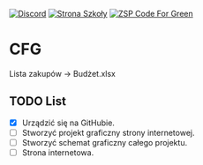 [![Discord](https://img.shields.io/discord/415599298051309588.svg?label=&logo=discord&logoColor=ffffff&color=7389D8&labelColor=6A7EC2)](https://discord.gg/EfgFTmSU)
[![Strona Szkoły](https://img.shields.io/badge/ZSP-Strona%20Szkoły-brightgreen)](http://zspwrzesnia.pl)
[![ZSP Code For Green](https://img.shields.io/badge/ZSP-Code%20For%20Green-brightgreen)](http://codeforgreen.zspwrzesnia.pl)

# CFG


Lista zakupów -> Budżet.xlsx

## TODO List
- [x] Urządzić się na GitHubie.
- [ ] Stworzyć projekt graficzny strony internetowej.
- [ ] Stworzyć schemat graficzny całego projektu.
- [ ] Strona internetowa.
